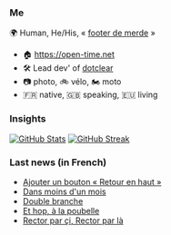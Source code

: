 ### Me

🌍 Human, He/His, « [footer de merde](https://open-time.net/post/2013/07/17/La-veritable-histoire-du-Footer-de-merde-) » 
* 🏠 https://open-time.net 
* 🛠️ Lead dev' of [dotclear](https://git.dotclear.org/dev/dotclear)
* 📷 photo, 🚲 vélo, 🏍️ moto 
* 🇫🇷 native, 🇬🇧 speaking, 🇪🇺 living

### Insights

[![GitHub Stats](https://github-readme-stats-sigma-five.vercel.app/api?username=franck-paul)](https://github.com/franck-paul)
[![GitHub Streak](https://github-readme-streak-stats.herokuapp.com?user=franck-paul)](https://git.io/streak-stats)

### Last news (in French)

<!-- BLOG-POST-LIST:START -->
- [Ajouter un bouton « Retour en haut »](https://open-time.net/post/2023/07/11/Ajouter-un-bouton-%C2%AB-Retour-en-haut-%C2%BB)
- [Dans moins d&#39;un mois](https://open-time.net/post/2023/07/10/Dans-moins-d-un-mois)
- [Double branche](https://open-time.net/post/2023/07/09/Double-branche)
- [Et hop, à la poubelle](https://open-time.net/post/2023/07/08/Et-hop%2C-%C3%A0-la-poubelle)
- [Rector par çi, Rector par là](https://open-time.net/post/2023/07/07/Rector-par-%C3%A7i%2C-Rector-par-l%C3%A0)
<!-- BLOG-POST-LIST:END -->
